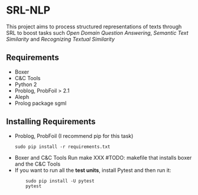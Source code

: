 # SRL-NLP

This project aims to process structured representations of texts through SRL to boost tasks such _Open Domain Question Answering_, _Semantic Text Similarity_ and _Recognizing Textual Similarity_

## Requirements
* Boxer
* C&C Tools
* Python 2
* Problog, ProbFoil > 2.1
* Aleph
* Prolog package sgml

## Installing Requirements
* Problog, ProbFoil (I recommend pip for this task)
    ```shell
    sudo pip install -r requirements.txt
    ```
* Boxer and C&C Tools
    Run make XXX
    #TODO: makefile that installs boxer and the C&C Tools
* If you want to run all the **test units**, install Pytest and then run it:
    ```shell
        sudo pip install -U pytest
        pytest
    ```
